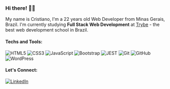 ### Hi there! 👋🏻
My name is Cristiano, I'm a 22 years old Web Developer from Minas Gerais, Brazil. I'm currently studying <b>Full Stack Web Development</b> at <a href="https://www.betrybe.com/">Trybe</a> - the best web development school in Brazil.

#### Techs and Tools:
![HTML5](https://img.shields.io/badge/-HTML-eb5e28?logo=HTML5&logoColor=white) ![CSS3](https://img.shields.io/badge/-CSS-eb5e28?logo=CSS3&logoColor=white) ![JavaScript](https://img.shields.io/badge/-Javascript-eb5e28?logo=Javascript&logoColor=white) ![Bootstrap](https://img.shields.io/badge/-Bootstrap-eb5e28?logo=bootstrap&logoColor=white) ![JEST](https://img.shields.io/badge/-JEST-eb5e28?logo=jest&logoColor=white) ![Git](https://img.shields.io/badge/-Git-eb5e28?logo=Git&logoColor=white) ![GitHub](https://img.shields.io/badge/-GitHub-eb5e28?logo=GitHub&logoColor=white) ![WordPress](https://img.shields.io/badge/-WordPress-eb5e28?logo=WordPress&logoColor=white)

#### Let's Connect:
[![LinkedIn](https://img.shields.io/badge/-LinkedIn-eb5e28?logo=LinkedIn&logoColor=white)](https://www.linkedin.com/in/crischgs)
